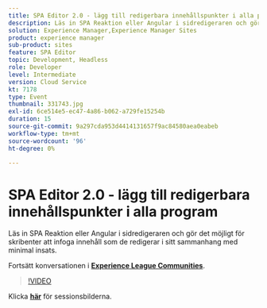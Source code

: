 ```yaml
---
title: SPA Editor 2.0 - lägg till redigerbara innehållspunkter i alla program
description: Läs in SPA Reaktion eller Angular i sidredigeraren och gör det möjligt för skribenter att infoga innehåll som de redigerar i sitt sammanhang med minimal insats. Den här sessionen skapades som en del av Adobe Developers Live Content Event.
solution: Experience Manager,Experience Manager Sites
product: experience manager
sub-product: sites
feature: SPA Editor
topic: Development, Headless
role: Developer
level: Intermediate
version: Cloud Service
kt: 7178
type: Event
thumbnail: 331743.jpg
exl-id: 6ce514e5-ec47-4a86-b062-a729fe15254b
duration: 15
source-git-commit: 9a297cda953d4414131657f9ac84580aea0eabeb
workflow-type: tm+mt
source-wordcount: '96'
ht-degree: 0%

---
```


# SPA Editor 2.0 - lägg till redigerbara innehållspunkter i alla program

Läs in SPA Reaktion eller Angular i sidredigeraren och gör det möjligt för skribenter att infoga innehåll som de redigerar i sitt sammanhang med minimal insats.

Fortsätt konversationen i **[Experience League Communities](https://adobe.ly/36Yd3v6)**.

>[!VIDEO](https://video.tv.adobe.com/v/331743/?quality=12&learn=on&hidetitle=true)

Klicka **[här](/help/adobe-developers-live/assets/spa-editor-2-0.pdf)** för sessionsbilderna.
